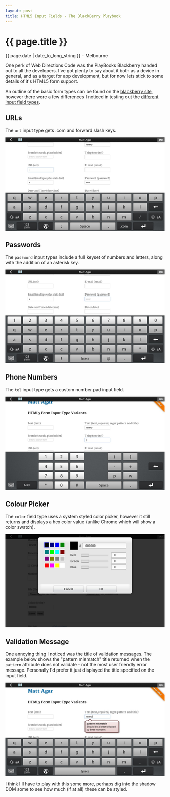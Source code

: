 ```yaml
---
layout: post
title: HTML5 Input Fields - The BlackBerry Playbook
---
```


{{ page.title }}
================

<p class="meta">{{ page.date | date_to_long_string  }} - Melbourne</p>

One perk of Web Directions Code was the PlayBooks Blackberry handed out to all the 
developers. I've got plenty to say about it both as a device in general, and as a
target for app development, but for now lets stick to some details of it's HTML5 form support.

An outline of the basic form types can be found on the [blackberry site](http://docs.blackberry.com/en/developers/deliverables/26991/HTML_input_types_1247751_11.jsp), 
however there were a few differences I noticed in testing out the [different input field types](/tests/htmlforms.html).

URLs
----

The `url` input type gets .com and forward slash keys.

<img src="/img/2012-06-14_01.jpg" />

Passwords
---------

The `password` input types include a full keyset of numbers and letters, along with the addition 
of an asterisk key.

<img src="/img/2012-06-14_02.jpg" />


Phone Numbers
-------------

The `tel` input type gets a custom number pad input field.

<img src="/img/2012-06-14_03.jpg" />


Colour Picker
-------------

The `color` field type uses a system styled color picker, however it still returns and displays 
a hex color value (unlike Chrome which will show a color swatch).

<img src="/img/2012-06-14_04.jpg" />


Validation Message
------------------

One annoying thing I noticed was the title of validation messages. The example below shows the 
"pattern mismatch" title returned when the `pattern` attribute does not validate - not the most 
user friendly error message. Personally I'd prefer it just displayed the title specified on the 
input field. 

<img src="/img/2012-06-14_05.jpg" />


I think I'll have to play with this some more, perhaps dig into the shadow DOM some to see how 
much (if at all) these can be styled. 